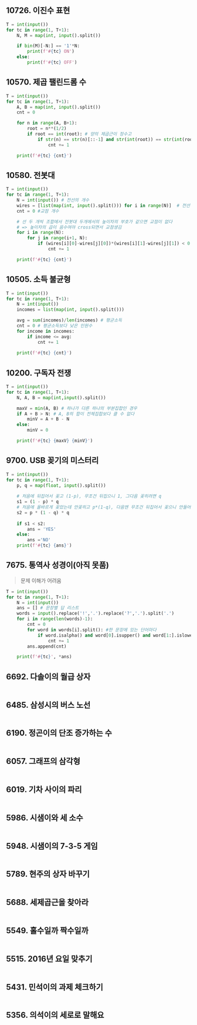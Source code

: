 ## 10726. 이진수 표현

```python
T = int(input())
for tc in range(1, T+1):
    N, M = map(int, input().split())

    if bin(M)[-N:] == '1'*N:
        print(f'#{tc} ON')
    else:
        print(f'#{tc} OFF')
```

## 10570. 제곱 팰린드롬 수

```python
T = int(input())
for tc in range(1, T+1):
    A, B = map(int, input().split())
    cnt = 0

    for n in range(A, B+1):
        root = n**(1/2)
        if root == int(root): # 양의 제곱근이 정수고
            if str(n) == str(n)[::-1] and str(int(root)) == str(int(root))[::-1]: # 둘다 회문이면
                cnt += 1

    print(f'#{tc} {cnt}')
```

## 10580. 전봇대

```python
T = int(input())
for tc in range(1, T+1):
    N = int(input()) # 전선의 개수
    wires = [list(map(int, input().split())) for i in range(N)]  # 전선 A,B 정보
    cnt = 0 #교점 개수

    # 선 두 개씩 조합에서 전봇대 두개에서의 높이차의 부호가 같으면 교점이 없다 
    # => 높이차의 곱이 음수여야 cross되면서 교점생김
    for i in range(N):
        for j in range(i+1, N):
            if (wires[i][0]-wires[j][0])*(wires[i][1]-wires[j][1]) < 0: 
                cnt += 1

    print(f'#{tc} {cnt}')
```

## 10505. 소득 불균형

```python
T = int(input())
for tc in range(1, T+1):
    N = int(input())
    incomes = list(map(int, input().split()))

    avg = sum(incomes)/len(incomes) # 평균소득
    cnt = 0 # 평균소득보다 낮은 인원수
    for income in incomes: 
        if income <= avg:
            cnt += 1
            
    print(f'#{tc} {cnt}')
```

## 10200. 구독자 전쟁

```python
T = int(input())
for tc in range(1, T+1):
    N, A, B = map(int,input().split())

    maxV = min(A, B) # 하나가 다른 하나의 부분집합인 경우
    if A + B > N: # A, B의 합이 전체집합보다 클 수 없다
        minV = A + B - N
    else:
        minV = 0

    print(f'#{tc} {maxV} {minV}')
```

## 9700. USB 꽂기의 미스터리

```python
T = int(input())
for tc in range(1, T+1):
    p, q = map(float, input().split())
    
    # 처음에 뒤집어서 꽂고 (1-p), 무조건 뒤집으니 1, 그다음 꽂히려면 q 
    s1 = (1 - p) * q 
    # 처음에 올바르게 꽂았는데 안꽂히고 p*(1-q), 다음엔 무조건 뒤집어서 꽂으니 안들어가고 1, 담에 꽂히려면 q
    s2 = p * (1 - q) * q 
    
    if s1 < s2:
        ans = 'YES'
    else:
        ans ='NO'
    print(f'#{tc} {ans}')
```

## 7675. 통역사 성경이(아직 못품)

> 문제 이해가 어려움

```python
T = int(input())
for tc in range(1, T+1):
    N = int(input())
    ans = [] # 문장별 답 리스트
    words = input().replace('!','.').replace('?','.').split('.')
    for i in range(len(words)-1):
        cnt = 0
        for word in words[i].split(): #한 문장에 있는 단어마다
            if word.isalpha() and word[0].isupper() and word[1:].islower(): #알파벳이고 첫글자만 대문자면
                cnt += 1
        ans.append(cnt)

    print(f'#{tc}', *ans)
```

## 6692. 다솔이의 월급 상자

```python

```

## 6485. 삼성시의 버스 노선

```python

```

## 6190. 정곤이의 단조 증가하는 수

```python

```

## 6057. 그래프의 삼각형

```python

```

## 6019. 기차 사이의 파리

```python

```

## 5986. 시샘이와 세 소수

```python

```

## 5948. 시샘이의 7-3-5 게임

```python

```

## 5789. 현주의 상자 바꾸기

```python

```

## 5688. 세제곱근을 찾아라

```python

```

## 5549. 홀수일까 짝수일까

```python

```

## 5515. 2016년 요일 맞추기

```python

```

## 5431. 민석이의 과제 체크하기

```python

```

## 5356. 의석이의 세로로 말해요

```python

```

